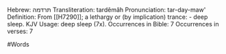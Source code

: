 Hebrew: תּרדּמה
Transliteration: tardêmâh
Pronunciation: tar-day-maw'
Definition: From [[H7290]]; a lethargy or (by implication) trance: - deep sleep.
KJV Usage: deep sleep (7x).
Occurrences in Bible: 7
Occurrences in verses: 7

#Words 